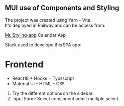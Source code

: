 ## MUI use of Components and Styling 

The project was created using Yarn - Vite.  
It's deployed in Railway and can be access from:  

[MuiStyling-app](https://calendarapp-backend-production-7073.up.railway.app/)  Calendar App


Stack used to develope this SPA app:  

# Frontend  
* React18 + Hooks + Typescript
* Material UI - HTML - CSS  

1. Try the different options on the sidebar.
2. Input Form: Select component admit multiple select